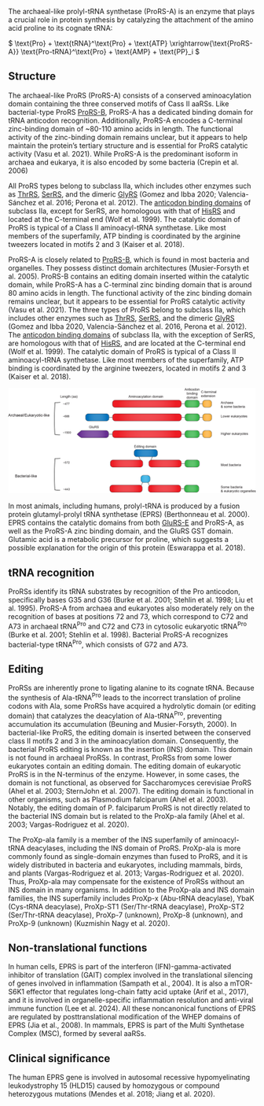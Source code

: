 
The archaeal-like prolyl-tRNA synthetase (ProRS-A) is an enzyme that plays a crucial role in protein synthesis by catalyzing the attachment of the amino acid proline to its cognate tRNA:




$ \text{Pro} + \text{tRNA}^\text{Pro} + \text{ATP} \xrightarrow{\text{ProRS-A}} \text{Pro-tRNA}^\text{Pro} + \text{AMP} + \text{PP}_i  $






## Structure

The archaeal-like ProRS (ProRS-A)  consists of a conserved aminoacylation domain containing the three conserved motifs of Cass II aaRSs. Like bacterial-type ProRS [ProRS-B](/class2/pro2), ProRS-A has a dedicated binding domain for tRNA anticodon recognition. Additionally, ProRS-A encodes a C-terminal zinc-binding domain of ~80-110 amino acids in length. The functional activity of the zinc-binding domain remains unclear, but it appears to help maintain the protein’s tertiary structure and is essential for ProRS catalytic activity (Vasu et al. 2021). While ProRS-A is the predominant isoform in archaea and eukarya, it is also encoded by some bacteria (Crepin et al. 2006)

All ProRS types belong to subclass IIa, which includes other enzymes such as [ThrRS](/class2/thr), [SerRS](/class2/ser1), and the dimeric [GlyRS](/class2/gly1) (Gomez and Ibba 2020; Valencia-Sánchez et al. 2016; Perona et al. 2012). The [anticodon binding domains](/superfamily/class2/Anticodon_binding_domain_HGPT) of subclass IIa, except for SerRS, are homologous with that of [HisRS](/class2/his) and located at the C-terminal end (Wolf et al. 1999). The catalytic domain of ProRS is typical of a Class II aminoacyl-tRNA synthetase. Like most members of the superfamily, ATP binding is coordinated by the arginine tweezers located in motifs 2 and 3 (Kaiser et al. 2018).

ProRS-A is closely related to [ProRS-B](/class2/pro2), which is found in most bacteria and organelles.
They possess distinct domain architectures (Musier-Forsyth et al. 2005). ProRS-B contains an editing domain inserted within the catalytic domain, while ProRS-A has a C-terminal zinc binding domain that is around 80 amino acids in length. The functional activity of the zinc binding domain remains unclear, but it appears to be essential for ProRS catalytic activity (Vasu et al. 2021). 
The three types of ProRS belong to subclass IIa, which includes other enzymes such as [ThrRS](/class2/thr), [SerRS](/class2/ser1), and the dimeric [GlyRS](/class2/gly1) (Gomez and Ibba 2020, Valencia-Sánchez et al. 2016, Perona et al. 2012). The [anticodon binding domains](/superfamily/class2/Anticodon_binding_domain_HGPT) of subclass IIa, with the exception of SerRS, are homologous with that of [HisRS](/class2/his), and are located at the C-terminal end (Wolf et al. 1999). The catalytic domain of ProRS is typical of a Class II aminoacyl-tRNA synthetase. Like most members of the superfamily, ATP binding is coordinated by the arginine tweezers, located in motifs 2 and 3 (Kaiser et al. 2018). 


<img src="/fig/ProRS_domain_architectures.png" alt="ProRS domain architecture"/>


In most animals, including humans, prolyl-tRNA is produced by a fusion protein glutamyl-prolyl tRNA synthetase (EPRS) (Berthonneau et al. 2000). 
EPRS contains the catalytic domains from both [GluRS-E](/class1/glu3/) and ProRS-A, as well as the ProRS-A zinc binding domain, and the GluRS GST domain. 
Glutamic acid is a metabolic precursor for proline, which suggests a possible explanation for the origin of this protein (Eswarappa et al. 2018). 



## tRNA recognition

ProRSs identify its tRNA substrates by recognition of the Pro anticodon, specifically bases G35 and G36 (Burke et al. 2001; Stehlin et al. 1998; Liu et al. 1995). ProRS-A from archaea and eukaryotes also moderately rely on the recognition of bases at positions 72 and 73, which correspond to C72 and A73 in archaeal tRNA<sup>Pro</sup> and C72 and C73 in cytosolic eukaryotic tRNA<sup>Pro</sup> (Burke et al. 2001; Stehlin et al. 1998). Bacterial ProRS-A recognizes bacterial-type tRNA<sup>Pro</sup>, which consists of G72 and A73. 


## Editing

ProRSs are inherently prone to ligating alanine to its cognate tRNA. Because the synthesis of Ala-tRNA<sup>Pro</sup> leads to the incorrect translation of proline codons with Ala, some ProRSs have acquired a hydrolytic domain (or editing domain) that catalyzes the deacylation of Ala-tRNA<sup>Pro</sup>, preventing accumulation its accumulation (Beuning and Musier-Forsyth, 2000). In bacterial-like ProRS, the editing domain is inserted between the conserved class II motifs 2 and 3 in the aminoacylation domain. Consequently, the bacterial ProRS editing is known as the insertion (INS) domain. This domain is not found in archaeal ProRSs. In contrast, ProRSs from some lower eukaryotes contain an editing domain. The editing domain of eukaryotic ProRS is in the N-terminus of the enzyme. However, in some cases, the domain is not functional, as observed for Saccharomyces cerevisiae ProRS (Ahel et al. 2003; SternJohn et al. 2007). The editing domain is functional in other organisms, such as Plasmodium falciparum (Ahel et al. 2003). Notably, the editing domain of P. falciparum ProRS is not directly related to the bacterial INS domain but is related to the ProXp-ala family (Ahel et al. 2003; Vargas-Rodriguez et al. 2020).

The ProXp-ala family is a member of the INS superfamily of aminoacyl-tRNA deacylases, including the INS domain of ProRS. ProXp-ala is more commonly found as single-domain enzymes than fused to ProRS, and it is widely distributed in bacteria and eukaryotes, including mammals, birds, and plants (Vargas-Rodriguez et al. 2013; Vargas-Rodriguez et al. 2020). Thus, ProXp-ala may compensate for the existence of ProRSs without an INS domain in many organisms. In addition to the ProXp-ala and INS domain families, the INS superfamily includes ProXp-x (Abu-tRNA deacylase), YbaK (Cys-tRNA deacylase), ProXp-ST1 (Ser/Thr-tRNA deacylase), ProXp-ST2 (Ser/Thr-tRNA deacylase), ProXp-7 (unknown), ProXp-8 (unknown), and ProXp-9 (unknown) (Kuzmishin Nagy et al. 2020). 


## Non-translational functions

In human cells, EPRS is part of the interferon (IFN)-gamma-activated inhibitor of translation (GAIT) complex involved in the translational silencing of genes involved in inflammation (Sampath et al., 2004). It is also a mTOR-S6K1 effector that regulates long-chain fatty acid uptake (Arif et al., 2017), and it is involved in organelle-specific inflammation resolution and anti-viral immune function (Lee et al. 2024). All these noncanonical functions of EPRS are regulated by posttranslational modification of the WHEP domains of EPRS (Jia et al., 2008). In mammals, EPRS is part of the Multi Synthetase Complex (MSC), formed by several aaRSs.




## Clinical significance

The human EPRS gene is involved in autosomal recessive hypomyelinating leukodystrophy 15 (HLD15) caused by homozygous or compound heterozygous mutations (Mendes et al. 2018; Jiang et al. 2020).

